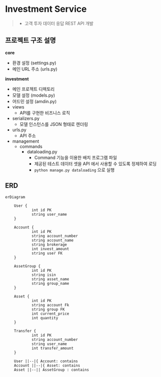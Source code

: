 # Investment Service
> - 고객 투자 데이터 응답 REST API  개발

## 프로젝트 구조 설명

**core**
- 환경 설정 (settings.py)
- 메인 URL 주소 (urls.py)

**investment**
- 메인 프로젝트 디렉토리
- 모델 설정 (models.py)
- 어드민 설정 (amdin.py)
- views
  - API를 구현한 비즈니스 로직
- serializers.py
  - 모델 인스턴스를 JSON 형태로 렌더링
- urls.py
  - API 주소
- management
    - commands
      - dataloading.py
          - Command 기능을 이용한 배치 프로그램 파일
          - 제공된 테스트 데이터 셋을 API 에서 사용할 수 있도록 정제하여 로딩
          - ```python manage.py dataloading``` 으로 실행

## ERD
```mermaid
erDiagram

    User {
            int id PK
            string user_name
    }
    
    Account {
            int id PK
            string account_number
            string account_name
            string brokerage
            int invest_amount
            string user FK
    }		

    AssetGroup {
            int id PK
            string isin
            string asset_name
            string group_name
    }

    Asset {
            int id PK
            string account Fk
            string group FK
            int current_price
            int quantity  
    }
    
    Transfer {
            int id PK
            string account_number
            string user_name
            int transfer_amount
    }
    
    User ||--|{ Account: contains
    Account ||--|{ Asset: contains
    Asset ||--|| AssetGroup : contains
```
